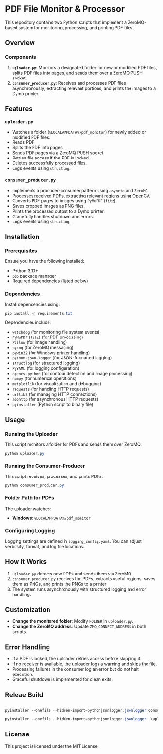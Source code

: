 # PDF File Monitor & Processor

This repository contains two Python scripts that implement a ZeroMQ-based system for monitoring, processing, and printing PDF files.

## Overview

### Components

1. **`uploader.py`**: Monitors a designated folder for new or modified PDF files, splits PDF files into pages, and sends them over a ZeroMQ PUSH socket.
2. **`consumer_producer.py`**: Receives and processes PDF files asynchronously, extracting relevant portions, and prints the images to a Dymo printer.

## Features

### `uploader.py`

- Watches a folder (`%LOCALAPPDATA%/pdf_monitor`) for newly added or modified PDF files.
- Reads PDF
- Splits the PDF into pages
- Sends PDF pages via a ZeroMQ PUSH socket.
- Retries file access if the PDF is locked.
- Deletes successfully processed files.
- Logs events using `structlog`.

### `consumer_producer.py`

- Implements a producer-consumer pattern using `asyncio` and `ZeroMQ`.
- Processes received PDFs, extracting relevant regions using OpenCV.
- Converts PDF pages to images using `PyMuPDF` (`fitz`).
- Saves cropped images as PNG files.
- Prints the processed output to a Dymo printer.
- Gracefully handles shutdown and errors.
- Logs events using `structlog`.

## Installation

### Prerequisites

Ensure you have the following installed:

- Python 3.10+
- `pip` package manager
- Required dependencies (listed below)

### Dependencies

Install dependencies using:

```PowerShell
pip install -r requirements.txt
```

Dependencies include:

- `watchdog` (for monitoring file system events)
- `PyMuPDF` (`fitz`) (for PDF processing)
- `Pillow` (for image handling)
- `pyzmq` (for ZeroMQ messaging)
- `pywin32` (for Windows printer handling)
- `python-json-logger` (for JSON-formatted logging)
- `structlog` (for structured logging)
- `PyYAML` (for logging configuration)
- `opencv-python` (for contour detection and image processing)
- `numpy` (for numerical operations)
- `matplotlib` (for visualization and debugging)
- `requests` (for handling HTTP requests)
- `urllib3` (for managing HTTP connections)
- `aiohttp` (for asynchronous HTTP requests)
- `pyinstaller` (Python script to binary file)

## Usage

### Running the Uploader

This script monitors a folder for PDFs and sends them over ZeroMQ.

```PowerShell
python uploader.py
```

### Running the Consumer-Producer

This script receives, processes, and prints PDFs.

```PowerShell
python consumer_producer.py
```

### Folder Path for PDFs

The uploader watches:

- **Windows**: `%LOCALAPPDATA%\pdf_monitor`

### Configuring Logging

Logging settings are defined in `logging_config.yaml`. You can adjust verbosity, format, and log file locations.

## How It Works

1. `uploader.py` detects new PDFs and sends them via ZeroMQ.
2. `consumer_producer.py` receives the PDFs, extracts useful regions, saves them as PNGs, and prints the PNGs to a printer
3. The system runs asynchronously with structured logging and error handling.

## Customization

- **Change the monitored folder**: Modify `FOLDER` in `uploader.py`.
- **Change the ZeroMQ address**: Update `ZMQ_CONNECT_ADDRESS` in both scripts.

## Error Handling

- If a PDF is locked, the uploader retries access before skipping it.
- If no receiver is available, the uploader logs a warning and skips the file.
- Processing failures in the consumer log an error but do not halt execution.
- Graceful shutdown is implemented for clean exits.

## Releae Build

```PowerShell

pyinstaller --onefile --hidden-import=pythonjsonlogger.jsonlogger consumer_producer.py

pyinstaller --onefile --hidden-import=pythonjsonlogger.jsonlogger .\uploader.py
```

## License

This project is licensed under the MIT License.
